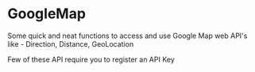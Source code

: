 # GoogleMap
Some quick and neat functions to access and use Google Map web API's like - Direction, Distance, GeoLocation

Few of these API require you to register an API Key
